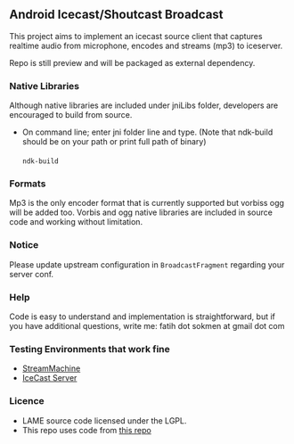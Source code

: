 ## Android Icecast/Shoutcast Broadcast

This project aims to implement an icecast source client that captures realtime audio from microphone, encodes and streams (mp3) to iceserver. 

Repo is still preview and will be packaged as external dependency.

### Native Libraries
Although native libraries are included under jniLibs folder, developers are encouraged to build from source. <br>
* On command line; enter jni folder  line and type. (Note that ndk-build should be on your path or print full path of binary)<br><br>
<code>ndk-build</code>


### Formats
Mp3 is the only encoder format that is currently supported but vorbiss ogg will be added too. Vorbis and ogg native libraries are included in source code and working without limitation.

### Notice
Please update upstream configuration in <code>BroadcastFragment</code> regarding your server conf.

### Help
Code is easy to understand and implementation is straightforward, but if you have additional questions, write me: fatih dot sokmen at gmail dot com 

### Testing Environments that work fine
- <a href="https://github.com/StreamMachine/StreamMachine">StreamMachine</a>
- <a href="http://icecast.org/">IceCast Server</a>


### Licence
- LAME source code licensed under the LGPL.
- This repo uses code from <a href="https://github.com/yhirano/SimpleLameLibForAndroid">this repo</a>
